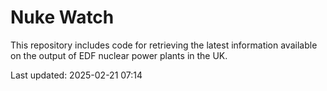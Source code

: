 # Nuke Watch

This repository includes code for retrieving the latest information available on the output of EDF nuclear power plants in the UK.

Last updated: 2025-02-21 07:14